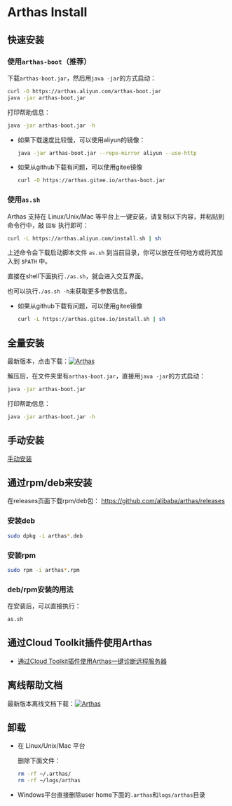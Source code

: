 Arthas Install
=============

## 快速安装

### 使用`arthas-boot`（推荐）

下载`arthas-boot.jar`，然后用`java -jar`的方式启动：

```bash
curl -O https://arthas.aliyun.com/arthas-boot.jar
java -jar arthas-boot.jar
```

打印帮助信息：

```bash
java -jar arthas-boot.jar -h
```

* 如果下载速度比较慢，可以使用aliyun的镜像：

    ```bash
    java -jar arthas-boot.jar --repo-mirror aliyun --use-http
    ```

* 如果从github下载有问题，可以使用gitee镜像

    ```bash
    curl -O https://arthas.gitee.io/arthas-boot.jar
    ```


### 使用`as.sh`

Arthas 支持在 Linux/Unix/Mac 等平台上一键安装，请复制以下内容，并粘贴到命令行中，敲 `回车` 执行即可：

```bash
curl -L https://arthas.aliyun.com/install.sh | sh
```

上述命令会下载启动脚本文件 `as.sh` 到当前目录，你可以放在任何地方或将其加入到 `$PATH` 中。

直接在shell下面执行`./as.sh`，就会进入交互界面。

也可以执行`./as.sh -h`来获取更多参数信息。

* 如果从github下载有问题，可以使用gitee镜像

    ```bash
    curl -L https://arthas.gitee.io/install.sh | sh
    ```

## 全量安装

最新版本，点击下载：[![](https://img.shields.io/maven-central/v/com.taobao.arthas/arthas-packaging.svg?style=flat-square "Arthas")](https://arthas.aliyun.com/download/latest_version?mirror=aliyun)

解压后，在文件夹里有`arthas-boot.jar`，直接用`java -jar`的方式启动：

```bash
java -jar arthas-boot.jar
```

打印帮助信息：

```bash
java -jar arthas-boot.jar -h
```


## 手动安装

[手动安装](manual-install.md)



## 通过rpm/deb来安装

在releases页面下载rpm/deb包： https://github.com/alibaba/arthas/releases

### 安装deb

```bash
sudo dpkg -i arthas*.deb
```
### 安装rpm

```bash
sudo rpm -i arthas*.rpm
```

### deb/rpm安装的用法

在安装后，可以直接执行：

```bash
as.sh
```

## 通过Cloud Toolkit插件使用Arthas

* [通过Cloud Toolkit插件使用Arthas一键诊断远程服务器](https://github.com/alibaba/arthas/issues/570)

## 离线帮助文档

最新版本离线文档下载：[![](https://img.shields.io/maven-central/v/com.taobao.arthas/arthas-packaging.svg?style=flat-square "Arthas")](https://arthas.aliyun.com/download/doc/latest_version?mirror=aliyun)

## 卸载

* 在 Linux/Unix/Mac 平台

    删除下面文件：
    ```bash
    rm -rf ~/.arthas/
    rm -rf ~/logs/arthas
    ```

* Windows平台直接删除user home下面的`.arthas`和`logs/arthas`目录
